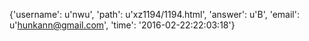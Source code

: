 {'username': u'nwu', 'path': u'xz1194/1194.html', 'answer': u'B', 'email': u'hunkann@gmail.com', 'time': '2016-02-22:22:03:18'}